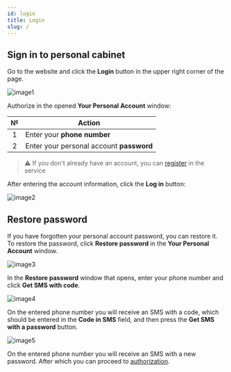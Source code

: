 ```yaml
---
id: login
title: Login
slug: /
---
```


## Sign in to personal cabinet

Go to the website and click the **Login** button in the upper right corner of the page.

![image1](/img/instruction/login/image1.png)

Authorize in the opened **Your Personal Account** window:

|  №  | Action |
| :-: | ------ |
| 1 | Enter your **phone number** |
| 2 | Enter your personal account **password** |

> :warning: If you don't already have an account, you can [register](/docs/instruction/registration.md) in the service

After entering the account information, click the **Log in** button:

![image2](/img/instruction/login/image2.png)

## Restore password

If you have forgotten your personal account password, you can restore it. To restore the password, click **Restore password** in the **Your Personal Account** window.

![image3](/img/instruction/login/image3.png)

In the **Restore password** window that opens, enter your phone number and click **Get SMS with code**.

![image4](/img/instruction/login/image4.png)

On the entered phone number you will receive an SMS with a code, which should be entered in the **Code in SMS** field, and then press the **Get SMS with a password** button.

![image5](/img/instruction/login/image5.png)

On the entered phone number you will receive an SMS with a new password. After which you can proceed to [authorization](#sign-in-to-personal-cabinet).
